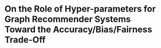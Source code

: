 # On the Role of Hyper-parameters for Graph Recommender Systems Toward the Accuracy/Bias/Fairness Trade-Off
